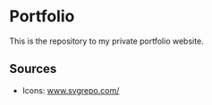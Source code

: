# Portfolio
This is the repository to my private portfolio website.

## Sources
- Icons: www.svgrepo.com/ 
